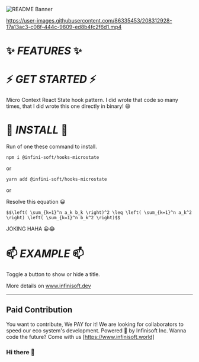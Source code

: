 ![README Banner](https://user-images.githubusercontent.com/86335453/208311758-6b539115-dfda-4879-a9c4-10b5dd3ccdad.png)







https://user-images.githubusercontent.com/86335453/208312928-17a13ac3-c08f-444c-9809-ed8b4fc2f6d1.mp4





# ✨ _FEATURES_ ✨
   



# ⚡ _GET STARTED_ ⚡
 Micro Context React State hook pattern. I did wrote that code so many times, that I did wrote this one directly in binary! 😄
 
 
 
 
 # 🔭 _INSTALL_ 🔭
 

Run of one these command to install.

`npm i @infini-soft/hooks-microstate`

or

`yarn add @infini-soft/hooks-microstate`

or

Resolve this equation 😀


`$$\left( \sum_{k=1}^n a_k b_k \right)^2 \leq \left( \sum_{k=1}^n a_k^2 \right) \left( \sum_{k=1}^n b_k^2 \right)$$`


JOKING HAHA 😀😂 



# 📫 _EXAMPLE_ 📫

Toggle a button to show or hide a title.

More details on www.infinisoft.dev

---

## Paid Contribution 
You want to contribute, We PAY for it! We are looking for collaborators to speed our eco system's development.
Powered 🚀 by Infinisoft Inc.
Wanna code the future? Come with us [https://www.infinisoft.world]





### Hi there 👋
<!--
**Milie-Caya/Milie-Caya** is a ✨ _FEATURES_ ✨ repository because its `README.md` (this file) appears on your GitHub profile.

Here are some ideas to get you started:

- 🔭 I’m currently working on ...
- 🌱 I’m currently learning ...
- 👯 I’m looking to collaborate on ...
- 🤔 I’m looking for help with ...
- 💬 Ask me about ...
- 📫 How to reach me: ...
- 😄 Pronouns: ...
- ⚡ Fun fact: ...
-->

